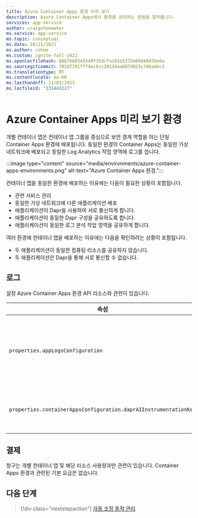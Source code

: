 ```yaml
---
title: Azure Container Apps 환경 미리 보기
description: Azure Container Apps에서 환경을 관리하는 방법을 알아봅니다.
services: app-service
author: craigshoemaker
ms.service: app-service
ms.topic: conceptual
ms.date: 10/21/2021
ms.author: cshoe
ms.custom: ignite-fall-2021
ms.openlocfilehash: 60876683455d9f35dcfac01a5272e04d40d76e6a
ms.sourcegitcommit: 702df701fff4ec6cc39134aa607d023c766adec3
ms.translationtype: MT
ms.contentlocale: ko-KR
ms.lasthandoff: 11/03/2021
ms.locfileid: "131443227"
---
```

# <a name="azure-container-apps-preview-environments"></a>Azure Container Apps 미리 보기 환경

개별 컨테이너 앱은 컨테이너 앱 그룹을 중심으로 보안 경계 역할을 하는 단일 Container Apps 환경에 배포됩니다. 동일한 환경의 Container Apps는 동일한 가상 네트워크에 배포되고 동일한 Log Analytics 작업 영역에 로그를 씁니다.

:::image type="content" source="media/environments/azure-container-apps-environments.png" alt-text="Azure Container Apps 환경.":::

컨테이너 앱을 동일한 환경에 배포하는 이유에는 다음이 필요한 상황이 포함됩니다.

- 관련 서비스 관리
- 동일한 가상 네트워크에 다른 애플리케이션 배포
- 애플리케이션이 Dapr을 사용하여 서로 통신하게 합니다.
- 애플리케이션이 동일한 Dapr 구성을 공유하도록 합니다.
- 애플리케이션이 동일한 로그 분석 작업 영역을 공유하게 합니다.

여러 환경에 컨테이너 앱을 배포하는 이유에는 다음을 확인하려는 상황이 포함됩니다.

- 두 애플리케이션이 동일한 컴퓨팅 리소스를 공유하지 않습니다.
- 두 애플리케이션은 Dapr을 통해 서로 통신할 수 없습니다.

## <a name="logs"></a>로그

설정 Azure Container Apps 환경 API 리소스와 관련이 있습니다.

| 속성 | Description |
|---|---|
| `properties.appLogsConfiguration` | 환경의 모든 앱에 대한 로그가 게시될 Log Analytics 작업 영역을 구성하는 데 사용됩니다. |
| `properties.containerAppsConfiguration.daprAIInstrumentationKey` | 추적을 위해 Dapr에 제공된 앱 Insights 계측 키 |

## <a name="billing"></a>결제

청구는 개별 컨테이너 앱 및 해당 리소스 사용량과만 관련이 있습니다. Container Apps 환경과 관련된 기본 요금은 없습니다.

## <a name="next-steps"></a>다음 단계

> [!div class="nextstepaction"]
> [자동 조정 동작 관리](scale-app.md)